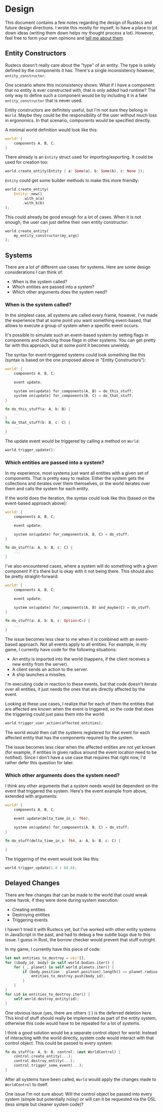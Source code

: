# Design

This document contains a few notes regarding the design of Rustecs and future
design directions. I wrote this mostly for myself, to have a place to jot down
ideas (writing them down helps my thought process a lot). However, feel free to
form your own opinions and [tell me about them](mailto:mail@hannobraun.de).


## Entity Constructors

Rustecs doesn't really care about the "type" of an entity. The type is solely
defined by the components it has. There's a single inconsistency however,
`entity_constructor`.

One scenario where this inconsistency shows: What if I have a component that no
entity is ever constructed with, that is only added had runtime? The only way to
define such a component would be by including it in a fake `entity_constructor`
that is never used.

Entity constructors are definitely useful, but I'm not sure they belong in
`World`. Maybe they could be the responsibility of the user without much loss in
ergonomics. In that scenario, components would be specified directly.

A minimal world definition would look like this:
``` Rust
world! {
	components A, B, C;
}
```

There already is an `Entity` struct used for importing/exporting. It could be
used for creation too:

``` Rust
world.create_entity(Entity { a: Some(a), b: Some(b), c: None });
```

`Entity` could get some builder methods to make this more friendly:

``` Rust
world.create_entity(
	Entity::new()
		.with_a(a)
		.with_b(b)
);
```

This could already be good enough for a lot of cases. When it is not enough, the
user can just define their own entity constructor:

``` Rust
world.create_entity(
	my_entity_constructor(my_args)
);
```


## Systems

There are a lot of different use cases for systems. Here are some design
considerations I can think of:
- When is the system called?
- Which entities are passed into a system?
- Which other arguments does the system need?


### When is the system called?

In the simplest case, all systems are called every frame, however, I've made the
experience that at some point you want something event-based, that allows to
execute a group of system when a specific event occurs.

It's possible to simulate such an event-based system by setting flags in
components and checking those flags in other systems. You can get pretty far
with this approach, but at some point it becomes unwieldy.

The syntax for event-triggered systems could look something like this (syntax
is based on the one proposed above in "Entity Constructors"):

``` Rust
world! {
	components A, B, C;

	event update;

	system on(update) for_components(A, B) = do_this_stuff;
	system on(update) for_components(B, C) = do_that_stuff;
}

fn do_this_stuff(a: A, b: B) {
	...
}
fn do_that_stuff(b: B, c: C) {
	...
}
```

The update event would be triggered by calling a method on `World`:

``` Rust
world.trigger_update();
```


### Which entities are passed into a system?

In my experience, most systems just want all entities with a given set of
components. That is pretty easy to realize. Either the system gets the
collections and iterates over them themselves, or the world iterates over them
and calls the system for each entity.

If the world does the iteration, the syntax could look like this (based on the
event-based approach above):

``` Rust
world! {
	components A, B, C;

	event update;

	system on(update) for_components(A, B, C) = do_stuff;
}

fn do_stuff(a: A, b: B, c: C) {
	...
}
```

I've also encountered cases, where a system will do something with a given
component if it's there but is okay with it not being there. This should also be
pretty straight-forward:

``` Rust
world! {
	components A, B, C;

	event update;

	system on(update) for_components(A, B) and_maybe(C) = do_stuff;
}

fn do_stuff(a: A, b: B, c: Option<C>) {
	...
}
```

The issue becomes less clear to me when it is combined with an event-based
approach. Not all events apply to all entities. For example, in my game, I
currently have code for the following situations:
- An entity is imported into the world (happens, if the client receives a new
  entity from the server).
- A client sends an action to the server.
- A ship launches a missiles.

I'm executing code in reaction to these events, but that code doesn't iterate
over all entities, it just needs the ones that are directly affected by the
event.

Looking at these use cases, I realize that for each of them the entities that
are affected are known when the event is triggered, so the code that does the
triggering could just pass them into the world:

``` Rust
world.trigger_user_action(affected_entities);
```

The world would then call the systems registered for that event for each
affected entity that has the components required by the system.

The issue becomes less clear when the affected entities are not yet known (for
example, if entities in given radius around the event location need to be
notified). Since I don't have a use case that requires that right now, I'd
rather defer this question for later.


### Which other arguments does the system need?

I think any other arguments that a system needs would be dependent on the event
that triggered the system. Here's the event example from above, extended with
arguments:

``` Rust
world! {
	components A, B, C;

	event update(delta_time_in_s: f64);

	system on(update) for_components(A, B, C) = do_stuff;
}

fn do_stuff(delta_time_in_s: f64, a: A, b: B, c: C) {
	...
}
```

The triggering of the event would look like this:

``` Rust
world.trigger_update(1.0 / 60.0);
```


## Delayed Changes

There are few changes that can be made to the world that could wreak some havok,
if they were done during system execution:
- Creating entities
- Destroying entities
- Triggering events

I haven't tried it with Rustecs yet, but I've worked with other entity systems
in JavaScript in the past, and had to debug a few subtle bugs due to this issue.
I guess in Rust, the borrow checker would prevent that stuff outright.

In my game, I currently have this piece of code:

``` Rust
let mut entities_to_destroy = vec![];
for (&body_id, body) in self.world.bodies.iter() {
	for (_, planet) in self.world.planets.iter() {
		if (body.position - planet.position).length() <= planet.radius {
			entities_to_destroy.push(body_id);
		}
	}
}
for &id in entities_to_destroy.iter() {
	self.world.destroy_entity(id);
}
```

One obvious issue (yes, there are others :) ) is the deferred deletion here.
This kind of stuff should really be implemented as part of the entity system,
otherwise this code would have to be repeated for a lot of systems.

I think a good solution would be a separate control object for world: Instead of
interacting with the world directly, system code would interact with that
control object. This could be passed to every system:

```Rust
fn do_stuff(a: A, b: B, control: &mut WorldControl) {
	control.create_entity(...);
	control.destroy_entity(...);
	control.trigger_some_event(...);
}
```

After all systems have been called, `World` would apply the changes made to
`WorldControl` to itself.

One issue I'm not sure about: Will the control object be passed into every
system (simple but potentially noisy) or will can it be requested via the DSL
(less simple but cleaner system code)?
